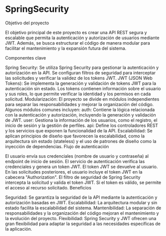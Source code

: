 # SpringSecurity
Objetivo del proyecto

El objetivo principal de este proyecto es crear una API REST segura y escalable que permita la autenticación y autorización de usuarios mediante JWT. Además, se busca estructurar el código de manera modular para facilitar el mantenimiento y la expansión futura del sistema.

Componentes clave

Spring Security: Se utiliza Spring Security para gestionar la autenticación y autorización en la API. Se configuran filtros de seguridad para interceptar las solicitudes y verificar la validez de los tokens JWT.
JWT (JSON Web Tokens): Se implementa la generación y validación de tokens JWT para la autenticación sin estado. Los tokens contienen información sobre el usuario y sus roles, lo que permite verificar la identidad y los permisos en cada solicitud.
Modularización: El proyecto se divide en módulos independientes para separar las responsabilidades y mejorar la organización del código. Algunos módulos comunes incluyen:
auth: Contiene la lógica relacionada con la autenticación y autorización, incluyendo la generación y validación de JWT.
user: Gestiona la información de los usuarios, como el registro, el inicio de sesión y la gestión de perfiles.
api: Define los controladores REST y los servicios que exponen la funcionalidad de la API.
Escalabilidad: Se aplican principios de diseño que favorecen la escalabilidad, como la arquitectura sin estado (stateless) y el uso de patrones de diseño como la inyección de dependencias.
Flujo de autenticación

El usuario envía sus credenciales (nombre de usuario y contraseña) al endpoint de inicio de sesión.
El servicio de autenticación verifica las credenciales y genera un token JWT.
El token JWT se devuelve al usuario.
En las solicitudes posteriores, el usuario incluye el token JWT en la cabecera "Authorization".
El filtro de seguridad de Spring Security intercepta la solicitud y valida el token JWT.
Si el token es válido, se permite el acceso al recurso solicitado.
Beneficios

Seguridad: Se garantiza la seguridad de la API mediante la autenticación y autorización basadas en JWT.
Escalabilidad: La arquitectura modular y sin estado facilita la escalabilidad del sistema.
Mantenibilidad: La separación de responsabilidades y la organización del código mejoran el mantenimiento y la evolución del proyecto.
Flexibilidad: Spring Security y JWT ofrecen una gran flexibilidad para adaptar la seguridad a las necesidades específicas de la aplicación.
